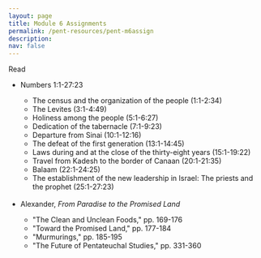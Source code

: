```yaml
---
layout: page
title: Module 6 Assignments
permalink: /pent-resources/pent-m6assign
description: 
nav: false
---
```


<!-- Read -->
<div class="row"> 
    <div class="col-sm-2">
      <span class="badge badge-module">Read</span>
    </div>
    <div class="col-sm">
      <ul>
        <li> Numbers 1:1-27:23 </li>
        <ul>
          <li> The census and the organization of the people (1:1-2:34) </li>
          <li> The Levites (3:1-4:49)</li>
          <li> Holiness among the people (5:1-6:27) </li>
          <li> Dedication of the tabernacle (7:1-9:23) </li>
          <li> Departure from Sinai (10:1-12:16) </li>
          <li> The defeat of the first generation (13:1-14:45) </li>
          <li> Laws during and at the close of the thirty-eight years (15:1-19:22) </li>
          <li> Travel from Kadesh to the border of Canaan (20:1-21:35) </li>
          <li> Balaam (22:1-24:25) </li>
          <li> The establishment of the new leadership in Israel: The priests and the prophet (25:1-27:23) </li>
        </ul>
        <br>
        <li> Alexander, <em>From Paradise to the Promised Land</em></li>
        <ul>
          <li> "The Clean and Unclean Foods," pp. 169-176 </li>
          <li> "Toward the Promised Land," pp. 177-184 </li>
          <li> "Murmurings," pp. 185-195 </li>
          <li> "The Future of Pentateuchal Studies," pp. 331-360 </li>
        </ul>  
      </ul>
    </div>
</div>
